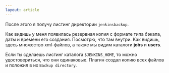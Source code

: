 ```yaml
---
layout: article
---
```

После этого я получу листинг директории `jenkinsbackup`.

Как видишь у меня появилась резервная копия с формате типа бэкапа, даты и времени его создания. Посмотрю, что там внутри. Как видишь, здесь множество xml-файлов, а также мы видим каталоги **jobs** и **users**.

Если ты сделаешь листинг каталога `$JENKINS_HOME`, то можно удостовериться, что они одинаковые. Плагин создал копию всех файлов и положил в их `Backup directory`.
